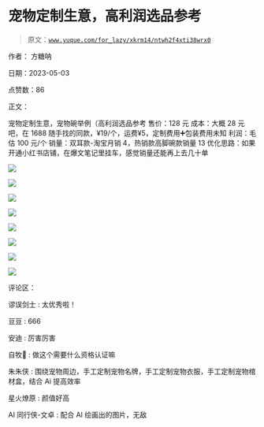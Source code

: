 # 宠物定制生意，高利润选品参考

> 原文：[`www.yuque.com/for_lazy/xkrm14/ntwh2f4xti38wrx0`](https://www.yuque.com/for_lazy/xkrm14/ntwh2f4xti38wrx0)

作者： 方糖呐

日期：2023-05-03

点赞数：86

正文：

宠物定制生意，宠物碗举例（高利润选品参考 售价：128 元 成本：大概 28 元吧，在 1688 随手找的同款，¥19/个，运费¥5，定制费用➕包装费用未知 利润：毛估 100 元/个 销量：双耳款-淘宝月销 4，热销款高脚碗款销量 13 优化思路：如果开通小红书店铺，在爆文笔记里挂车，感觉销量还能再上去几十单

![](img/405255acbd9a2fd44f8a551a90381cbb.png)  

![](img/9f4a06336409698d827058447001c484.png)  

![](img/cbcf19cf802567e88a320175abcbfb40.png)

![](img/744117043f97399ecc3bff2254e3a739.png)

![](img/6448073b64019b6b1bb5dd8860c2b089.png)  

![](img/51c0d0318e4bbedd7539957bba77fb09.png)  

![](img/6b135b6e4949ca0ee1d131be69c4d34f.png)

![](img/c5dbd375d4b985ce618e40ebfd42f25d.png)

评论区：

谬误剑士 : 太优秀啦！

豆豆 : 666

安迪 : 厉害厉害

自牧👀 : 做这个需要什么资格认证嘛

朱朱侠 : 围绕宠物周边，手工定制宠物名牌，手工定制宠物衣服，手工定制宠物棺材盒，结合 Ai 提高效率

星火燎原 : 颜值好高

AI 同行侠-文卓 : 配合 AI 绘画出的图片，无敌




